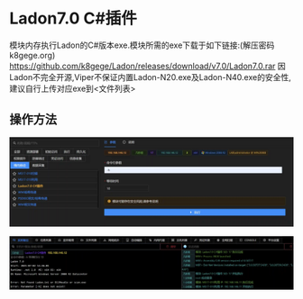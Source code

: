 # Ladon7.0 C#插件


模块内存执行Ladon的C#版本exe.模块所需的exe下载于如下链接:(解压密码k8gege.org) https://github.com/k8gege/Ladon/releases/download/v7.0/Ladon7.0.rar 因Ladon不完全开源,Viper不保证内置Ladon-N20.exe及Ladon-N40.exe的安全性, 建议自行上传对应exe到<文件列表>

## 操作方法
![](img\LateralMovement_Other_Ladon\1.webp)

![](img\LateralMovement_Other_Ladon\2.webp)



